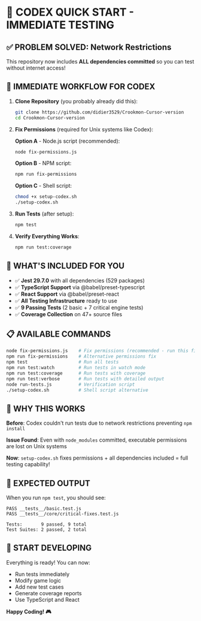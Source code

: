 # 🚀 CODEX QUICK START - IMMEDIATE TESTING

## ✅ PROBLEM SOLVED: Network Restrictions
This repository now includes **ALL dependencies committed** so you can test without internet access!

## 🎯 IMMEDIATE WORKFLOW FOR CODEX

1. **Clone Repository** (you probably already did this):
   ```bash
   git clone https://github.com/didier3529/Crookmon-Cursor-version
   cd Crookmon-Cursor-version
   ```

2. **Fix Permissions** (required for Unix systems like Codex):

   **Option A** - Node.js script (recommended):
   ```bash
   node fix-permissions.js
   ```

   **Option B** - NPM script:
   ```bash
   npm run fix-permissions
   ```

   **Option C** - Shell script:
   ```bash
   chmod +x setup-codex.sh
   ./setup-codex.sh
   ```

3. **Run Tests** (after setup):
   ```bash
   npm test
   ```

4. **Verify Everything Works**:
   ```bash
   npm run test:coverage
   ```

## 🎉 WHAT'S INCLUDED FOR YOU

- ✅ **Jest 29.7.0** with all dependencies (529 packages)
- ✅ **TypeScript Support** via @babel/preset-typescript
- ✅ **React Support** via @babel/preset-react
- ✅ **All Testing Infrastructure** ready to use
- ✅ **9 Passing Tests** (2 basic + 7 critical engine tests)
- ✅ **Coverage Collection** on 47+ source files

## 📋 AVAILABLE COMMANDS

```bash
node fix-permissions.js    # Fix permissions (recommended - run this first!)
npm run fix-permissions    # Alternative permissions fix
npm test                   # Run all tests
npm run test:watch         # Run tests in watch mode
npm run test:coverage      # Run tests with coverage
npm run test:verbose       # Run tests with detailed output
node run-tests.js          # Verification script
./setup-codex.sh           # Shell script alternative
```

## 🔧 WHY THIS WORKS

**Before**: Codex couldn't run tests due to network restrictions preventing `npm install`

**Issue Found**: Even with `node_modules` committed, executable permissions are lost on Unix systems

**Now**: `setup-codex.sh` fixes permissions + all dependencies included = full testing capability!

## 🎯 EXPECTED OUTPUT

When you run `npm test`, you should see:
```
PASS __tests__/basic.test.js
PASS __tests__/core/critical-fixes.test.js

Tests:       9 passed, 9 total
Test Suites: 2 passed, 2 total
```

## 🚀 START DEVELOPING

Everything is ready! You can now:
- Run tests immediately
- Modify game logic
- Add new test cases
- Generate coverage reports
- Use TypeScript and React

**Happy Coding! 🎮**
